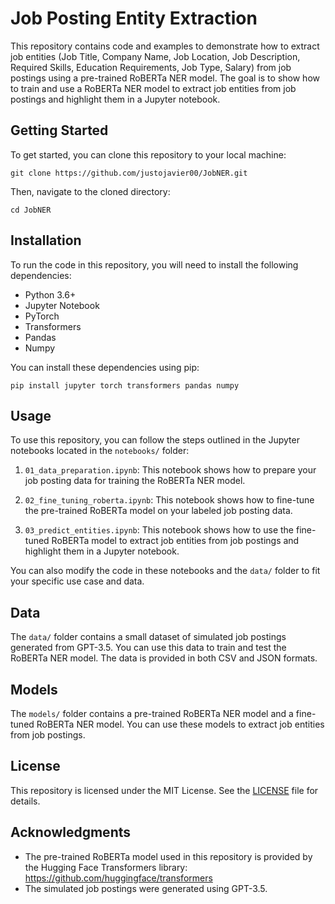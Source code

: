 # Job Posting Entity Extraction

This repository contains code and examples to demonstrate how to extract job entities (Job Title, Company Name, Job Location, Job Description, Required Skills, Education Requirements, Job Type, Salary) from job postings using a pre-trained RoBERTa NER model. The goal is to show how to train and use a RoBERTa NER model to extract job entities from job postings and highlight them in a Jupyter notebook.

## Getting Started

To get started, you can clone this repository to your local machine:

```
git clone https://github.com/justojavier00/JobNER.git
```

Then, navigate to the cloned directory:

```
cd JobNER
```

## Installation

To run the code in this repository, you will need to install the following dependencies:

- Python 3.6+
- Jupyter Notebook
- PyTorch
- Transformers
- Pandas
- Numpy

You can install these dependencies using pip:

```
pip install jupyter torch transformers pandas numpy
```

## Usage

To use this repository, you can follow the steps outlined in the Jupyter notebooks located in the `notebooks/` folder:

1. `01_data_preparation.ipynb`: This notebook shows how to prepare your job posting data for training the RoBERTa NER model.

2. `02_fine_tuning_roberta.ipynb`: This notebook shows how to fine-tune the pre-trained RoBERTa model on your labeled job posting data.

3. `03_predict_entities.ipynb`: This notebook shows how to use the fine-tuned RoBERTa model to extract job entities from job postings and highlight them in a Jupyter notebook.

You can also modify the code in these notebooks and the `data/` folder to fit your specific use case and data.

## Data

The `data/` folder contains a small dataset of simulated job postings generated from GPT-3.5. You can use this data to train and test the RoBERTa NER model. The data is provided in both CSV and JSON formats.

## Models

The `models/` folder contains a pre-trained RoBERTa NER model and a fine-tuned RoBERTa NER model. You can use these models to extract job entities from job postings.

## License

This repository is licensed under the MIT License. See the [LICENSE](LICENSE) file for details.

## Acknowledgments

- The pre-trained RoBERTa model used in this repository is provided by the Hugging Face Transformers library: https://github.com/huggingface/transformers
- The simulated job postings were generated using GPT-3.5.




